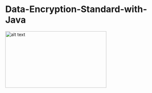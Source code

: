 # Data-Encryption-Standard-with-Java
<img src="https://www.hizliresim.com/rcfchuj" alt="alt text" width="320" height="180">
